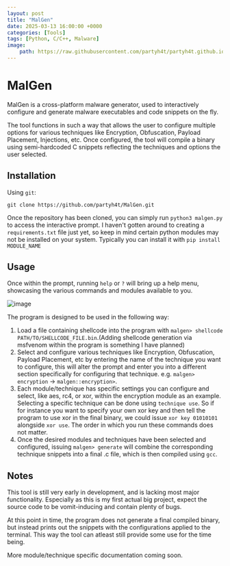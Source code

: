 ```yaml
---
layout: post
title: "MalGen"
date: 2025-03-13 16:00:00 +0000
categories: [Tools]
tags: [Python, C/C++, Malware]
image:
    path: https://raw.githubusercontent.com/partyh4t/partyh4t.github.io/refs/heads/main/assets/posts/Headers/MalGen.png
---
```


# MalGen

MalGen is a cross-platform malware generator, used to interactively configure and generate malware executables and code snippets on the fly. 

The tool functions in such a way that allows the user to configure multiple options for various techniques like Encryption, Obfuscation, Payload Placement, Injections, etc. Once configured, the tool will compile a binary using semi-hardcoded C snippets reflecting the techniques and options the user selected.

## Installation
Using `git`:
```
git clone https://github.com/partyh4t/MalGen.git
```

Once the repository has been cloned, you can simply run `python3 malgen.py` to access the interactive prompt. I haven't gotten around to creating a `requirements.txt` file just yet, so keep in mind certain python modules may not be installed on your system. Typically you can install it with `pip install MODULE_NAME`

## Usage
Once within the prompt, running `help` or `?` will bring up a help menu, showcasing the various commands and modules available to you.

![image](https://github.com/user-attachments/assets/97bf3f4d-cc50-4b82-a4b0-8380f28bbcc0)


The program is designed to be used in the following way:
  1. Load a file containing shellcode into the program with `malgen> shellcode PATH/TO/SHELLCODE_FILE.bin`.(Adding shellcode generation via msfvenom within the program is something I have planned)
  2. Select and configure various techniques like Encryption, Obfuscation, Payload Placement, etc by entering the name of the technique you want to configure, this will alter the prompt and enter you into a different section specifically for configuring that technique. e.g. `malgen> encryption` -> `malgen::encryption>`.
  3. Each module/technique has specific settings you can configure and select, like aes, rc4, or xor, within the encryption module as an example. Selecting a specific technique can be done using `technique use`. So if for instance you want to specify your own xor key and then tell the program to use xor in the final binary, we could issue `xor key 01010101` alongside `xor use`. The order in which you run these commands does not matter.
  4. Once the desired modules and techniques have been selected and configured, issuing `malgen> generate` will combine the corresponding technique snippets into a final .c file, which is then compiled using `gcc`.

## Notes
This tool is still very early in development, and is lacking most major functionality. Especially as this is my first actual big project, expect the source code to be vomit-inducing and contain plenty of bugs.

At this point in time, the program does not generate a final compiled binary, but instead prints out the snippets with the configurations applied to the terminal. This way the tool can atleast still provide some use for the time being.

More module/technique specific documentation coming soon.
